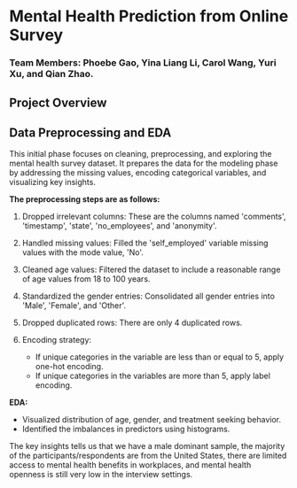 # Mental Health Prediction from Online Survey
### Team Members: Phoebe Gao, Yina Liang Li, Carol Wang, Yuri Xu, and Qian Zhao.


## Project Overview


## Data Preprocessing and EDA
This initial phase focuses on cleaning, preprocessing, and exploring the mental health survey dataset. It prepares the data for the modeling phase by addressing the missing values, encoding categorical variables, and visualizing key insights. 

**The preprocessing steps are as follows:**

1. Dropped irrelevant columns: These are the columns named 'comments', 'timestamp', 'state', 'no_employees', and 'anonymity'.
  
2. Handled missing values: Filled the 'self_employed' variable missing values with the mode value, 'No'.

3. Cleaned age values: Filtered the dataset to include a reasonable range of age values from 18 to 100 years.

4. Standardized the gender entries: Consolidated all gender entries into 'Male', 'Female', and 'Other'.

5. Dropped duplicated rows: There are only 4 duplicated rows.

6. Encoding strategy:
    - If unique categories in the variable are less than or equal to 5, apply one-hot encoding.
    - If unique categories in the variables are more than 5, apply label encoding. 


**EDA:**

- Visualized distribution of age, gender, and treatment seeking behavior.
- Identified the imbalances in predictors using histograms.

The key insights tells us that we have a male dominant sample, the majority of the participants/respondents are from the United States, there are limited access to mental health benefits in workplaces, and mental health openness is still very low in the interview settings.
